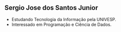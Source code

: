 ## Sergio Jose dos Santos Junior

- Estudando Tecnologia da Informação pela UNIVESP.
- Interessado em Programação e Ciência de Dados.

<!---
clowjs/clowjs is a ✨ special ✨ repository because its `README.md` (this file) appears on your GitHub profile.
You can click the Preview link to take a look at your changes.
--->
